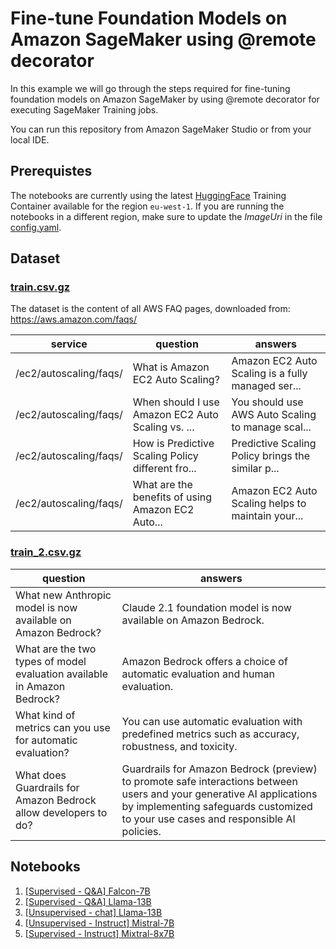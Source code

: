 # Fine-tune Foundation Models on Amazon SageMaker using @remote decorator

In this example we will go through the steps required for fine-tuning foundation models on Amazon SageMaker by using @remote decorator for executing SageMaker Training jobs.

You can run this repository from Amazon SageMaker Studio or from your local IDE.

## Prerequistes

The notebooks are currently using the latest [HuggingFace](https://github.com/aws/deep-learning-containers/blob/master/available_images.md) Training Container available for the region `eu-west-1`. If you are running the notebooks in a different region, make sure to update the *ImageUri* in the file [config.yaml](./config.yaml).

## Dataset

### [train.csv.gz](./train.csv.gz)

The dataset is the content of all AWS FAQ pages, downloaded from: https://aws.amazon.com/faqs/

| service | question | answers |
|-------|-------|-------|
| /ec2/autoscaling/faqs/     | What is Amazon EC2 Auto Scaling?   | Amazon EC2 Auto Scaling is a fully managed ser...  |
| /ec2/autoscaling/faqs/    | When should I use Amazon EC2 Auto Scaling vs. ...   | You should use AWS Auto Scaling to manage scal... |
| /ec2/autoscaling/faqs/   | How is Predictive Scaling Policy different fro... | Predictive Scaling Policy brings the similar p... |
| /ec2/autoscaling/faqs/ | What are the benefits of using Amazon EC2 Auto... | Amazon EC2 Auto Scaling helps to maintain your... |

### [train_2.csv.gz](./train_2.csv.gz)

| question | answers |
|-------|-------|
| What new Anthropic model is now available on Amazon Bedrock?   | Claude 2.1 foundation model is now available on Amazon Bedrock.  |
| What are the two types of model evaluation available in Amazon Bedrock?   | Amazon Bedrock offers a choice of automatic evaluation and human evaluation. |
| What kind of metrics can you use for automatic evaluation? | You can use automatic evaluation with predefined metrics such as accuracy, robustness, and toxicity. |
| What does Guardrails for Amazon Bedrock allow developers to do? | Guardrails for Amazon Bedrock (preview) to promote safe interactions between users and your generative AI applications by implementing safeguards customized to your use cases and responsible AI policies. |

## Notebooks

1. [[Supervised - Q&A] Falcon-7B](./falcon-7b-qlora-remote-decorator_qa.ipynb)
2. [[Supervised - Q&A] Llama-13B](./llama-13b-qlora-remote-decorator_qa.ipynb)
3. [[Unsupervised - chat] Llama-13B](./llama-13b-qlora-remote-decorator_unsupervised.ipynb)
4. [[Unsupervised - Instruct] Mistral-7B](./mistral-7b-qlora-remote-decorator_unsupervised.ipynb)
5. [[Supervised - Instruct] Mixtral-8x7B](./mixtral-8x7b-qlora-remote-decorator_qa.ipynb)